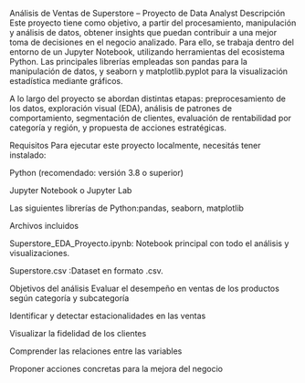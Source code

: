 Análisis de Ventas de Superstore – Proyecto de Data Analyst
Descripción
Este proyecto tiene como objetivo, a partir del procesamiento, manipulación y análisis de datos, obtener insights que puedan contribuir a una mejor toma de decisiones en el negocio analizado. Para ello, se trabaja dentro del entorno de un Jupyter Notebook, utilizando herramientas del ecosistema Python. Las principales librerías empleadas son pandas para la manipulación de datos, y seaborn y matplotlib.pyplot para la visualización estadística mediante gráficos.
 
 A lo largo del proyecto se abordan distintas etapas: preprocesamiento de los datos, exploración visual (EDA), análisis de patrones de comportamiento, segmentación de clientes, evaluación de rentabilidad por categoría y región, y propuesta de acciones estratégicas.
 
 Requisitos
 Para ejecutar este proyecto localmente, necesitás tener instalado:
 
 Python (recomendado: versión 3.8 o superior)
 
 Jupyter Notebook o Jupyter Lab
 
 Las siguientes librerías de Python:pandas, seaborn, matplotlib
 
 Archivos incluidos
 
 Superstore_EDA_Proyecto.ipynb: Notebook principal con todo el análisis y visualizaciones.
 
 Superstore.csv :Dataset en formato .csv.
 
 Objetivos del análisis
 Evaluar el desempeño en ventas de los productos según categoría y subcategoría
 
 Identificar y detectar estacionalidades en las ventas
 
 Visualizar la fidelidad de los clientes
 
 Comprender las relaciones entre las variables
 
 Proponer acciones concretas para la mejora del negocio
